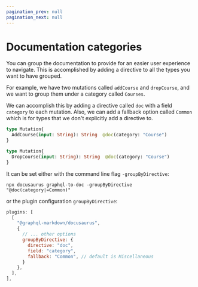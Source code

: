 ```yaml
---
pagination_prev: null
pagination_next: null
---
```


# Documentation categories

You can group the documentation to provide for an easier user experience to navigate. This is accomplished by adding a directive to all the types you want to have grouped.

For example, we have two mutations called `addCourse` and `dropCourse`, and we want to group them under a category called `Courses`.

We can accomplish this by adding a directive called `doc` with a field `category` to each mutation. Also, we can add a fallback option called `Common` which is for types that we don't explicitly add a directive to.

```graphql
type Mutation{
  AddCourse(input: String): String  @doc(category: "Course") 
}

type Mutation{
  DropCourse(input: String): String  @doc(category: "Course") 
}
```

It can be set either with the command line flag `-groupByDirective`:

```shell
npx docusaurus graphql-to-doc -groupByDirective "@doc(category|=Common)"
```

or the plugin configuration `groupByDirective`:

```js {6-10}
plugins: [
  [
    "@graphql-markdown/docusaurus",
    {
      // ... other options
      groupByDirective: {
        directive: "doc",
        field: "category",
        fallback: "Common", // default is Miscellaneous
      }
    },
  ],
],
```
